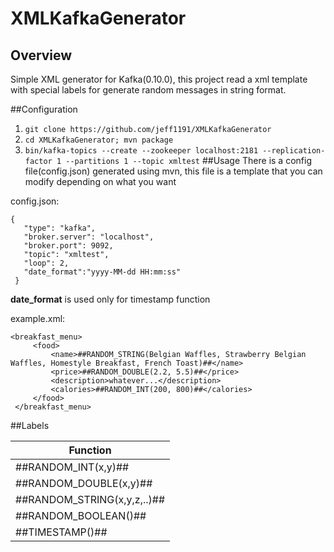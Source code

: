 # XMLKafkaGenerator

## Overview
Simple XML generator for Kafka(0.10.0), this project read a xml template with special labels for generate random messages 
in string format.

##Configuration

1. `git clone https://github.com/jeff1191/XMLKafkaGenerator` 
2. `cd XMLKafkaGenerator; mvn package`
3. `bin/kafka-topics --create --zookeeper localhost:2181 --replication-factor 1 --partitions 1 --topic xmltest`
##Usage
There is a config file(config.json) generated using mvn, this file is a template that you can modify depending on what you want

config.json:
```
{
   "type": "kafka",
   "broker.server": "localhost",
   "broker.port": 9092,
   "topic": "xmltest",
   "loop": 2,
   "date_format":"yyyy-MM-dd HH:mm:ss"
 }
```

**date_format** is used only for timestamp function

example.xml:

```
<breakfast_menu>
     <food>
         <name>##RANDOM_STRING(Belgian Waffles, Strawberry Belgian Waffles, Homestyle Breakfast, French Toast)##</name>
         <price>##RANDOM_DOUBLE(2.2, 5.5)##</price>
         <description>whatever...</description>
         <calories>##RANDOM_INT(200, 800)##</calories>
     </food>
 </breakfast_menu>
 ```
 ##Labels
 
 |Function |  
 |------------- |
 |##RANDOM_INT(x,y)## | 
 |##RANDOM_DOUBLE(x,y)## | 
 |##RANDOM_STRING(x,y,z,..)## |
 |##RANDOM_BOOLEAN()## | 
 |##TIMESTAMP()## | 
 
